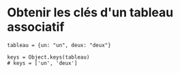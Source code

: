 # Obtenir les clés d'un tableau associatif

    tableau = {un: "un", deux: "deux"}
    
    keys = Object.keys(tableau)
    # keys = ['un', 'deux']